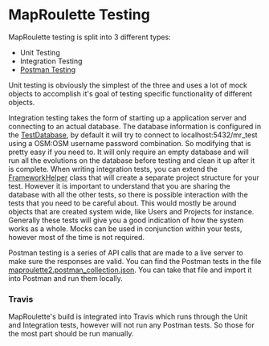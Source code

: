 # MapRoulette Testing

MapRoulette testing is split into 3 different types:
- Unit Testing
- Integration Testing
- [Postman Testing](../postman/README.md)

Unit testing is obviously the simplest of the three and uses a lot of mock objects to accomplish it's goal of testing specific functionality of different objects.

Integration testing takes the form of starting up a application server and connecting to an actual database. The database information is configured in the [TestDatabase](org/maproulette/framework/util/TestDatabase.scala), by default it will try to connect to localhost:5432/mr_test using a OSM:OSM username password combination. So modifying that is pretty easy if you need to. It will only require an empty database and will run all the evolutions on the database before testing and clean it up after it is complete. When writing integration tests, you can extend the [FrameworkHelper](org/maproulette/framework/util/FrameworkHelper.scala) class that will create a separate project structure for your test. However it is important to understand that you are sharing the database with all the other tests, so there is possible interaction with the tests that you need to be careful about. This would mostly be around objects that are created system wide, like Users and Projects for instance. Generally these tests will give you a good indication of how the system works as a whole. Mocks can be used in conjunction within your tests, however most of the time is not required.

Postman testing is a series of API calls that are made to a live server to make sure the responses are valid. You can find the Postman tests in the file [maproulette2.postman_collection.json](../postman/maproulette2.postman_collection.json). You can take that file and import it into Postman and run them locally.

### Travis

MapRoulette's build is integrated into Travis which runs through the Unit and Integration tests, however will not run any Postman tests. So those for the most part should be run manually.
